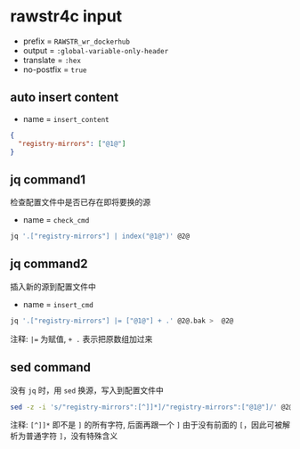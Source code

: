 <!-- -----------------------------------------------------------
 ! SPDX-License-Identifier: GPL-3.0-or-later
 ! -------------------------------------------------------------
 ! Config Type   : rawstr4c (Markdown)
 ! Config Authors: Aoran Zeng <ccmywish@qq.com>
 !               | happy game <happygame1024@gmail.com>
 ! Contributors  :  Nil Null  <nil@null.org>
 ! Created On    : <2025-07-14>
 ! Last Modified : <2025-08-08>
 ! ---------------------------------------------------------- -->

# rawstr4c input

- prefix = `RAWSTR_wr_dockerhub`
- output = `:global-variable-only-header`
- translate = `:hex`
- no-postfix = `true`



## auto insert content

- name = `insert_content`

```json
{
  "registry-mirrors": ["@1@"]
}
```



## jq command1

检查配置文件中是否已存在即将要换的源

- name = `check_cmd`

```sh
jq '.["registry-mirrors"] | index("@1@")' @2@
```



## jq command2

插入新的源到配置文件中

- name = `insert_cmd`

```sh
jq '.["registry-mirrors"] |= ["@1@"] + .' @2@.bak >  @2@
```

注释: `|=` 为赋值, `+ .` 表示把原数组加过来



## sed command

没有 `jq` 时，用 `sed` 换源，写入到配置文件中

```sh
sed -z -i 's/"registry-mirrors":[^]]*]/"registry-mirrors":["@1@"]/' @2@
```

注释: `[^]]*` 即不是 `]` 的所有字符, 后面再跟一个 `]` 由于没有前面的 `[`，因此可被解析为普通字符 `]`，没有特殊含义
